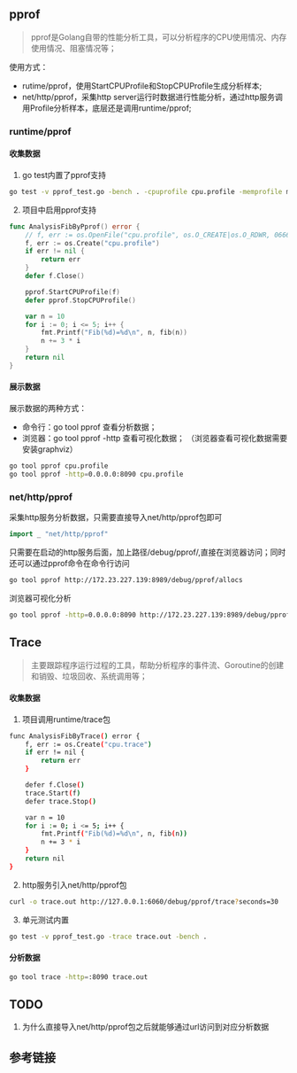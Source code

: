 ## pprof

> pprof是Golang自带的性能分析工具，可以分析程序的CPU使用情况、内存使用情况、阻塞情况等；

使用方式：
- rutime/pprof，使用StartCPUProfile和StopCPUProfile生成分析样本;
- net/http/pprof，采集http server运行时数据进行性能分析，通过http服务调用Profile分析样本，底层还是调用runtime/pprof;

### runtime/pprof

#### 收集数据

1. go test内置了pprof支持
```bash
go test -v pprof_test.go -bench . -cpuprofile cpu.profile -memprofile mem.profile
```
2. 项目中启用pprof支持
```go
func AnalysisFibByPprof() error {
	// f, err := os.OpenFile("cpu.profile", os.O_CREATE|os.O_RDWR, 0666)
	f, err := os.Create("cpu.profile")
	if err != nil {
		return err
	}
	defer f.Close()

	pprof.StartCPUProfile(f)
	defer pprof.StopCPUProfile()

	var n = 10
	for i := 0; i <= 5; i++ {
		fmt.Printf("Fib(%d)=%d\n", n, fib(n))
		n += 3 * i
	}
	return nil
}
```
#### 展示数据

展示数据的两种方式：
- 命令行：go tool pprof 查看分析数据；
- 浏览器：go tool pprof -http 查看可视化数据；
（浏览器查看可视化数据需要安装graphviz）
```bash
go tool pprof cpu.profile
go tool pprof -http=0.0.0.0:8090 cpu.profile
```
### net/http/pprof

采集http服务分析数据，只需要直接导入net/http/pprof包即可
```go
import _ "net/http/pprof"
```
只需要在启动的http服务后面，加上路径/debug/pprof/,直接在浏览器访问；同时还可以通过pprof命令在命令行访问
```bash
go tool pprof http://172.23.227.139:8989/debug/pprof/allocs
```
浏览器可视化分析
```bash
go tool pprof -http=0.0.0.0:8090 http://172.23.227.139:8989/debug/pprof/allocs
```

## Trace

> 主要跟踪程序运行过程的工具，帮助分析程序的事件流、Goroutine的创建和销毁、垃圾回收、系统调用等；


#### 收集数据

1. 项目调用runtime/trace包
```bash
func AnalysisFibByTrace() error {
	f, err := os.Create("cpu.trace")
	if err != nil {
		return err
	}

	defer f.Close()
	trace.Start(f)
	defer trace.Stop()

	var n = 10
	for i := 0; i <= 5; i++ {
		fmt.Printf("Fib(%d)=%d\n", n, fib(n))
		n += 3 * i
	}
	return nil
}
```
2. http服务引入net/http/pprof包
```bash
curl -o trace.out http://127.0.0.1:6060/debug/pprof/trace?seconds=30
```
3. 单元测试内置
```bash
go test -v pprof_test.go -trace trace.out -bench .
```

#### 分析数据

```bash
go tool trace -http=:8090 trace.out
```

## TODO

1. 为什么直接导入net/http/pprof包之后就能够通过url访问到对应分析数据

## 参考链接

